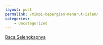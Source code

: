```yaml
---
layout: post
permalink: /mimpi-bepergian-menurut-islam/
categories:
    - Uncategorized
---
```


[Baca Selengkapnya](/07)